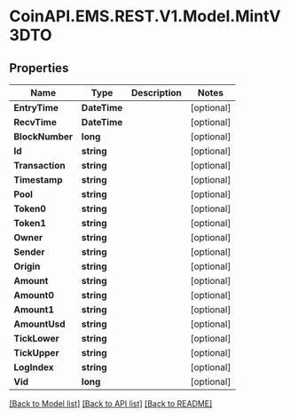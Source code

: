 # CoinAPI.EMS.REST.V1.Model.MintV3DTO

## Properties

Name | Type | Description | Notes
------------ | ------------- | ------------- | -------------
**EntryTime** | **DateTime** |  | [optional] 
**RecvTime** | **DateTime** |  | [optional] 
**BlockNumber** | **long** |  | [optional] 
**Id** | **string** |  | [optional] 
**Transaction** | **string** |  | [optional] 
**Timestamp** | **string** |  | [optional] 
**Pool** | **string** |  | [optional] 
**Token0** | **string** |  | [optional] 
**Token1** | **string** |  | [optional] 
**Owner** | **string** |  | [optional] 
**Sender** | **string** |  | [optional] 
**Origin** | **string** |  | [optional] 
**Amount** | **string** |  | [optional] 
**Amount0** | **string** |  | [optional] 
**Amount1** | **string** |  | [optional] 
**AmountUsd** | **string** |  | [optional] 
**TickLower** | **string** |  | [optional] 
**TickUpper** | **string** |  | [optional] 
**LogIndex** | **string** |  | [optional] 
**Vid** | **long** |  | [optional] 

[[Back to Model list]](../README.md#documentation-for-models) [[Back to API list]](../README.md#documentation-for-api-endpoints) [[Back to README]](../README.md)

